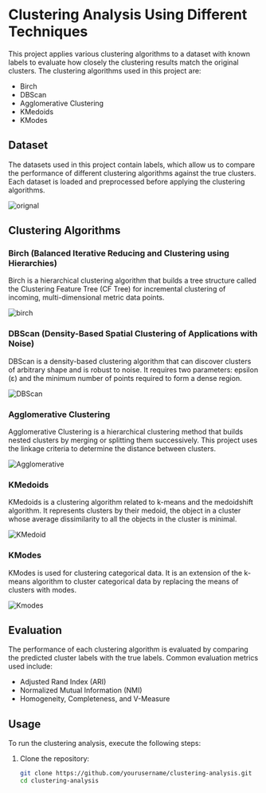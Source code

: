# Clustering Analysis Using Different Techniques

This project applies various clustering algorithms to a dataset with known labels to evaluate how closely the clustering results match the original clusters. The clustering algorithms used in this project are:

- Birch
- DBScan
- Agglomerative Clustering
- KMedoids
- KModes

## Dataset

The datasets used in this project contain labels, which allow us to compare the performance of different clustering algorithms against the true clusters. Each dataset is loaded and preprocessed before applying the clustering algorithms.

![orignal](images/orignal.png)

## Clustering Algorithms

### Birch (Balanced Iterative Reducing and Clustering using Hierarchies)
Birch is a hierarchical clustering algorithm that builds a tree structure called the Clustering Feature Tree (CF Tree) for incremental clustering of incoming, multi-dimensional metric data points.

![birch](images/birch.png)

### DBScan (Density-Based Spatial Clustering of Applications with Noise)
DBScan is a density-based clustering algorithm that can discover clusters of arbitrary shape and is robust to noise. It requires two parameters: epsilon (ε) and the minimum number of points required to form a dense region.

![DBScan](images/DBScan.png)

### Agglomerative Clustering
Agglomerative Clustering is a hierarchical clustering method that builds nested clusters by merging or splitting them successively. This project uses the linkage criteria to determine the distance between clusters.

![Agglomerative](images/Agglomerative.png)

### KMedoids
KMedoids is a clustering algorithm related to k-means and the medoidshift algorithm. It represents clusters by their medoid, the object in a cluster whose average dissimilarity to all the objects in the cluster is minimal.

![KMedoid](images/KMedoid.png)

### KModes
KModes is used for clustering categorical data. It is an extension of the k-means algorithm to cluster categorical data by replacing the means of clusters with modes.

![Kmodes](images/Kmodes.png)

## Evaluation

The performance of each clustering algorithm is evaluated by comparing the predicted cluster labels with the true labels. Common evaluation metrics used include:

- Adjusted Rand Index (ARI)
- Normalized Mutual Information (NMI)
- Homogeneity, Completeness, and V-Measure

## Usage

To run the clustering analysis, execute the following steps:

1. Clone the repository:
   ```bash
   git clone https://github.com/yourusername/clustering-analysis.git
   cd clustering-analysis
